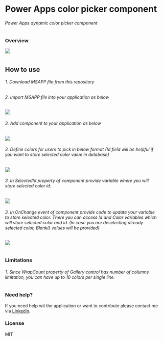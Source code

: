 # Power Apps color picker component

###### Power Apps dynamic color picker component

#
#
### Overview
![](https://s7.gifyu.com/images/color-picker2.gif)
#
#
## How to use
###### 1. Download MSAPP file from this repository
######  2. Import MSAPP file into your application as below
![](https://s4.gifyu.com/images/import-cmp.png)
######  3. Add component to your application as below
![](https://s7.gifyu.com/images/color-picker-how-to-add.gif)
######  3. Define colors for users to pick in below format (Id field will be helpful if you want to store selected color value in database)
![](https://s4.gifyu.com/images/color-picker-colors-table.png)
######  3. In SelectedId property of component provide variable where you will store selected color id.
![](https://s7.gifyu.com/images/color-picker-selected-id.png)
######  3. In OnChange event of component provide code to update your variable to store selected color. There you can access Id and Color variables which will store selected color and id. (In case you are deselecting already selected color, Blank() values will be provided)
![](https://s4.gifyu.com/images/color-picker-onchange.png)
#
#
### Limitations
###### 1. Since WrapCount property of Gallery control has number of columns limitation, you can have up to 10 colors per single line. 
#
#
### Need help?
If you need help wit the application or want to contribute please contact me via [LinkedIn](https://www.linkedin.com/in/marek-pikosz/).

### License
MIT
